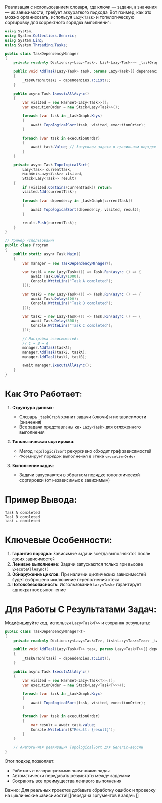 Реализация с использованием словаря, где ключи — задачи, а значения — их зависимости, требует аккуратного подхода. Вот пример, как это можно организовать, используя `Lazy<Task>` и топологическую сортировку для корректного порядка выполнения:

```csharp
using System;
using System.Collections.Generic;
using System.Linq;
using System.Threading.Tasks;

public class TaskDependencyManager
{
    private readonly Dictionary<Lazy<Task>, List<Lazy<Task>>> _taskGraph = new();

    public void AddTask(Lazy<Task> task, params Lazy<Task>[] dependencies)
    {
        _taskGraph[task] = dependencies.ToList();
    }

    public async Task ExecuteAllAsync()
    {
        var visited = new HashSet<Lazy<Task>>();
        var executionOrder = new Stack<Lazy<Task>>();

        foreach (var task in _taskGraph.Keys)
        {
            await TopologicalSort(task, visited, executionOrder);
        }

        foreach (var task in executionOrder)
        {
            await task.Value; // Запускаем задачи в правильном порядке
        }
    }

    private async Task TopologicalSort(
        Lazy<Task> currentTask,
        HashSet<Lazy<Task>> visited,
        Stack<Lazy<Task>> result)
    {
        if (visited.Contains(currentTask)) return;
        visited.Add(currentTask);

        foreach (var dependency in _taskGraph[currentTask])
        {
            await TopologicalSort(dependency, visited, result);
        }

        result.Push(currentTask);
    }
}

// Пример использования
public class Program
{
    public static async Task Main()
    {
        var manager = new TaskDependencyManager();

        var taskA = new Lazy<Task>(() => Task.Run(async () => {
            await Task.Delay(1000);
            Console.WriteLine("Task A completed");
        }));

        var taskB = new Lazy<Task>(() => Task.Run(async () => {
            await Task.Delay(500);
            Console.WriteLine("Task B completed");
        }));

        var taskC = new Lazy<Task>(() => Task.Run(async () => {
            await Task.Delay(300);
            Console.WriteLine("Task C completed");
        }));

        // Настройка зависимостей:
        // C → B → A
        manager.AddTask(taskA);
        manager.AddTask(taskB, taskA);
        manager.AddTask(taskC, taskB);

        await manager.ExecuteAllAsync();
    }
}
```

# Как Это Работает:
1. **Структура данных**:
   - Словарь `_taskGraph` хранит задачи (ключи) и их зависимости (значения)
   - Все задачи представлены как `Lazy<Task>` для отложенного выполнения

2. **Топологическая сортировка**:
   - Метод `TopologicalSort` рекурсивно обходит граф зависимостей
   - Формирует порядок выполнения в стеке `executionOrder`

3. **Выполнение задач**:
   - Задачи запускаются в обратном порядке топологической сортировки (от независимых к зависимым)

# Пример Вывода:
```
Task A completed
Task B completed
Task C completed
```

# Ключевые Особенности:
1. **Гарантия порядка**: Зависимые задачи всегда выполняются после своих зависимостей
2. **Ленивое выполнение**: Задачи запускаются только при вызове `ExecuteAllAsync()`
3. **Обнаружение циклов**: При наличии циклических зависимостей будет выброшено исключение переполнения стека
4. **Потокобезопасность**: Использование `Lazy<Task>` гарантирует однократное выполнение

# Для Работы С Результатами Задач:
Модифицируйте код, используя `Lazy<Task<T>>` и сохраняя результаты:

```csharp
public class TaskDependencyManager<T>
{
    private readonly Dictionary<Lazy<Task<T>>, List<Lazy<Task<T>>>> _taskGraph = new();

    public void AddTask(Lazy<Task<T>> task, params Lazy<Task<T>>[] dependencies)
    {
        _taskGraph[task] = dependencies.ToList();
    }

    public async Task ExecuteAllAsync()
    {
        var visited = new HashSet<Lazy<Task<T>>>();
        var executionOrder = new Stack<Lazy<Task<T>>>();

        foreach (var task in _taskGraph.Keys)
        {
            await TopologicalSort(task, visited, executionOrder);
        }

        foreach (var task in executionOrder)
        {
            var result = await task.Value;
            Console.WriteLine($"Result: {result}");
        }
    }

    // Аналогичная реализация TopologicalSort для Generic-версии
}
```

Этот подход позволяет:
- Работать с возвращаемыми значениями задач
- Автоматически передавать результаты между задачами
- Сохранять все преимущества ленивого выполнения

Важно: Для реальных проектов добавьте обработку ошибок и проверку на циклические зависимости!
[[передача аргументов в задачи]]